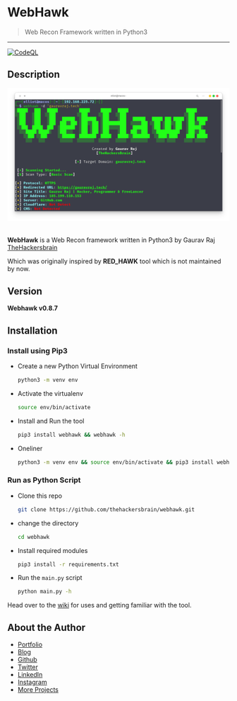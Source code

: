 # WebHawk

> Web Recon Framework written in Python3

---

[![CodeQL](https://github.com/thehackersbrain/webhawk/actions/workflows/codeql-analysis.yml/badge.svg)](https://github.com/thehackersbrain/webhawk/actions/workflows/codeql-analysis.yml)

## Description

![WebHawk Banner Image](https://raw.githubusercontent.com/thehackersbrain/webhawk/main/screenshots/webhawk.png?token=AIY2SQM2ACU5ZBBWXDLXCGDBMIGRG)

<br/>**WebHawk** is a Web Recon framework written in Python3 by Gaurav Raj [TheHackersbrain](https://gauravraj.tech)

Which was originally inspired by **RED_HAWK** tool which is not maintained by now.

## Version

**Webhawk v0.8.7**

## Installation

### Install using Pip3

- Create a new Python Virtual Environment
  ```bash
  python3 -m venv env
  ```
- Activate the virtualenv

  ```bash
  source env/bin/activate
  ```

- Install and Run the tool

  ```bash
  pip3 install webhawk && webhawk -h
  ```

- Oneliner
  ```bash
  python3 -m venv env && source env/bin/activate && pip3 install webhawk && webhawk -h
  ```

### Run as Python Script

- Clone this repo

  ```bash
  git clone https://github.com/thehackersbrain/webhawk.git
  ```

- change the directory

  ```bash
  cd webhawk
  ```

- Install required modules

  ```bash
  pip3 install -r requirements.txt
  ```

- Run the `main.py` script
  ```bash
  python main.py -h
  ```

Head over to the [wiki](https://github.com/thehackersbrain/webhawk/wiki) for uses and getting familiar with the tool.

## About the Author

- [Portfolio](https://gauravraj.tech/)
- [Blog](https://blog.gauravraj.tech/)
- [Github](https://github.com/thehackersbrain)
- [Twitter](https://twitter.com/thehackersbrain/)
- [LinkedIn](https://linkedin.com/in/thehackersbrain/)
- [Instagram](https://www.instagram.com/thehackersbrain/)
- [More Projects](https://github.com/thehackersbrain?tab=repositories)
